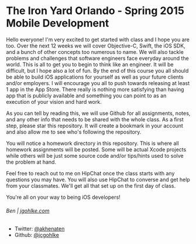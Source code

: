 # The Iron Yard Orlando - Spring 2015 Mobile Development

Hello everyone! I'm very excited to get started with class and I hope you are too. Over the next 12 weeks we will cover Objective-C, Swift, the iOS SDK, and a bunch of other concepts too numerous to name. We will also tackle problems and challenges that software engineers face everyday around the world. This is all to get you to begin to think like an engineer. It will be difficult, but I hope also a lot of fun. By the end of this course you all should be able to build iOS applications for yourself as well as your future clients and/or employers. I will encourage you all to push towards releasing at least 1 app in the App Store. There really is nothing more satisfying than having app that is publicly available and something you can point to as an execution of your vision and hard work.

As you can tell by reading this, we will use Github for all assignments, notes, and any other info that needs to be shared with the whole class. As a first step, please star this repository. It will create a bookmark in your account and also allow me to see who's following the repository.

You will notice a homework directory in this repository. This is where all homework assignments will be posted. Some will be actual Xcode projects while others will be just some source code and/or tips/hints used to solve the problem at hand.

Feel free to reach out to me on HipChat once the class starts with any questions you may have. You will also use HipChat to converse and get help from your classmates. We'll get all that set up on the first day of class.

You're all on your way to being iOS developers!

###### Ben | [jgohlke.com](http://www.jgohlke.com)

* Twitter: [@akhenaten](http://www.twitter.com/akhenaten)
* Github: [@jcgohlke](http://wwww.github.com/jcgohlke)
